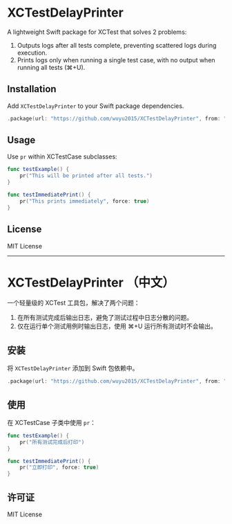 # XCTestDelayPrinter

A lightweight Swift package for XCTest that solves 2 problems:

1. Outputs logs after all tests complete, preventing scattered logs during execution.
2. Prints logs only when running a single test case, with no output when running all tests (⌘+U).

## Installation

Add `XCTestDelayPrinter` to your Swift package dependencies.

```swift
.package(url: "https://github.com/wuyu2015/XCTestDelayPrinter", from: "1.0.0")
```

## Usage

Use `pr` within XCTestCase subclasses:

```swift
func testExample() {
    pr("This will be printed after all tests.")
}

func testImmediatePrint() {
    pr("This prints immediately", force: true)
}
```

## License

MIT License

---

# XCTestDelayPrinter （中文）

一个轻量级的 XCTest 工具包，解决了两个问题：

1. 在所有测试完成后输出日志，避免了测试过程中日志分散的问题。
2. 仅在运行单个测试用例时输出日志，使用 ⌘+U 运行所有测试时不会输出。

## 安装

将 `XCTestDelayPrinter` 添加到 Swift 包依赖中。

```swift
.package(url: "https://github.com/wuyu2015/XCTestDelayPrinter", from: "1.0.0")
```

## 使用

在 XCTestCase 子类中使用 `pr`：

```swift
func testExample() {
    pr("所有测试完成后打印")
}

func testImmediatePrint() {
    pr("立即打印", force: true)
}
```

## 许可证

MIT License
